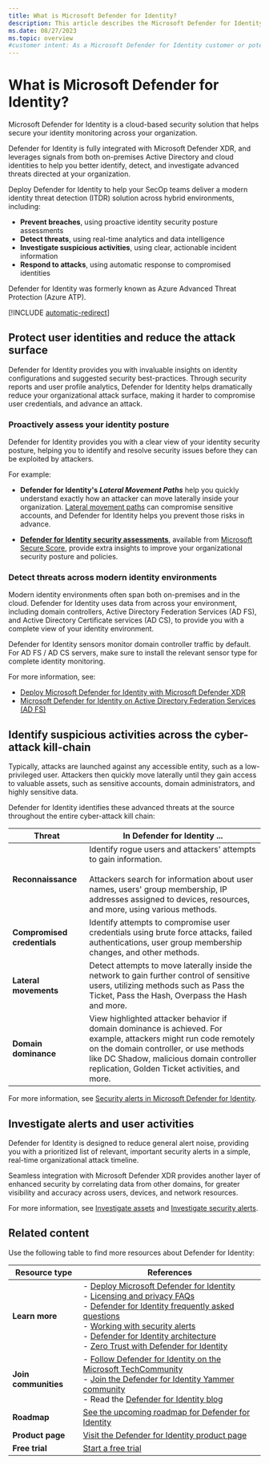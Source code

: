 ```yaml
---
title: What is Microsoft Defender for Identity?
description: This article describes the Microsoft Defender for Identity service and the sorts of suspicious activities Defender for Identity can detect.
ms.date: 08/27/2023
ms.topic: overview
#customer intent: As a Microsoft Defender for Identity customer or potential customer, I want to understand the main use case scenarios for Defender for Identity so that I can best use my Microsoft Defender XDR deployment.
---
```


# What is Microsoft Defender for Identity?

Microsoft Defender for Identity is a cloud-based security solution that helps secure your identity monitoring across your organization. 

Defender for Identity is fully integrated with Microsoft Defender XDR, and leverages signals from both on-premises Active Directory and cloud identities to help you better identify, detect, and investigate advanced threats directed at your organization.

Deploy Defender for Identity to help your SecOp teams deliver a modern identity threat detection (ITDR) solution across hybrid environments, including:

- **Prevent breaches**, using proactive identity security posture assessments
- **Detect threats**, using real-time analytics and data intelligence
- **Investigate suspicious activities**, using clear, actionable incident information
- **Respond to attacks**, using automatic response to compromised identities

Defender for Identity was formerly known as Azure Advanced Threat Protection (Azure ATP).

[!INCLUDE [automatic-redirect](../includes/automatic-redirect.md)]

## Protect user identities and reduce the attack surface

Defender for Identity provides you with invaluable insights on identity configurations and suggested security best-practices. Through security reports and user profile analytics, Defender for Identity helps dramatically reduce your organizational attack surface, making it harder to compromise user credentials, and advance an attack.

### Proactively assess your identity posture

Defender for Identity provides you with a clear view of your identity security posture, helping you to identify and resolve security issues before they can be exploited by attackers.

For example:

- **Defender for Identity's *Lateral Movement Paths*** help you quickly understand exactly how an attacker can move laterally inside your organization. [Lateral movement paths](understand-lateral-movement-paths.md) can compromise sensitive accounts, and Defender for Identity helps you prevent those risks in advance.

- **[Defender for Identity security assessments](security-assessment.md)**, available from [Microsoft Secure Score](/microsoft-365/security/defender/microsoft-secure-score), provide extra insights to improve your organizational security posture and policies.


### Detect threats across modern identity environments

Modern identity environments often span both on-premises and in the cloud. Defender for Identity uses data from across your environment, including domain controllers, Active Directory Federation Services (AD FS), and Active Directory Certificate services (AD CS), to provide you with a complete view of your identity environment.

Defender for Identity sensors monitor domain controller traffic by default. For AD FS / AD CS servers, make sure to install the relevant sensor type for complete identity monitoring.

For more information, see:

- [Deploy Microsoft Defender for Identity with Microsoft Defender XDR](deploy/deploy-defender-identity.md)
- [Microsoft Defender for Identity on Active Directory Federation Services (AD FS)](deploy/active-directory-federation-services.md)


## Identify suspicious activities across the cyber-attack kill-chain

Typically, attacks are launched against any accessible entity, such as a low-privileged user. Attackers then quickly move laterally until they gain access to valuable assets, such as sensitive accounts, domain administrators, and highly sensitive data.

Defender for Identity identifies these advanced threats at the source throughout the entire cyber-attack kill chain:

|Threat  |In Defender for Identity ...  |
|---------|---------|
|**Reconnaissance**     |     Identify rogue users and attackers' attempts to gain information. <br><br>Attackers search for information about user names, users' group membership, IP addresses assigned to devices, resources, and more, using various methods.    |
|**Compromised credentials**     |   Identify attempts to compromise user credentials using brute force attacks, failed authentications, user group membership changes, and other methods.      |
|**Lateral movements**     |  Detect attempts to move laterally inside the network to gain further control of sensitive users, utilizing methods such as Pass the Ticket, Pass the Hash, Overpass the Hash and more.       |
|**Domain dominance**     |   View highlighted attacker behavior if domain dominance is achieved. For example, attackers might run code remotely on the domain controller, or use methods like DC Shadow, malicious domain controller replication, Golden Ticket activities, and more.      |

For more information, see [Security alerts in Microsoft Defender for Identity](alerts-overview.md).

## Investigate alerts and user activities

Defender for Identity is designed to reduce general alert noise, providing you with a prioritized list of relevant, important security alerts in a simple, real-time organizational attack timeline.

Seamless integration with Microsoft Defender XDR provides another layer of enhanced security by correlating data from other domains, for greater visibility and accuracy across users, devices, and network resources.

For more information, see [Investigate assets](investigate-assets.md) and [Investigate security alerts](manage-security-alerts.md).

## Related content

Use the following table to find more resources about Defender for Identity:

|Resource type  |References |
|---------|---------|
|**Learn more**     |   - [Deploy Microsoft Defender for Identity](deploy-defender-identity.md)  <br> - [Licensing and privacy FAQs](/defender-for-identity/technical-faq#licensing-and-privacy) <br>- [Defender for Identity frequently asked questions](technical-faq.yml) <br>    - [Working with security alerts](/defender-for-identity/manage-security-alerts)<br>    - [Defender for Identity architecture](architecture.md)  <br>- [Zero Trust with Defender for Identity](zero-trust.md)     |	
|**Join communities**     |     - [Follow Defender for Identity on the Microsoft TechCommunity](https://aka.ms/MDIcommunity "Defender for Identity on Microsoft Tech Community") <br>    - [Join the Defender for Identity Yammer community](https://www.yammer.com/azureadvisors/#/threads/inGroup?type=in_group&feedId=9386893 "Defender for Identity Yammer community")<br>    - Read the [Defender for Identity blog](https://techcommunity.microsoft.com/t5/security-compliance-and-identity/bg-p/MicrosoftSecurityandCompliance/label-name/Microsoft%20Defender%20for%20Identity)        |
| **Roadmap** | [See the upcoming roadmap for Defender for Identity](https://www.microsoft.com/microsoft-365/roadmap?filters=Microsoft%20Defender%20for%20Identity) |
| **Product page** |[Visit the Defender for Identity product page](https://www.microsoft.com/microsoft-365/security/identity-defender "Defender for Identity product page") |
| **Free trial** | [Start a free trial](https://signup.microsoft.com/Signup?OfferId=87dd2714-d452-48a0-a809-d2f58c4f68b7&ali=1 "Enterprise Mobility + Security E5") |
